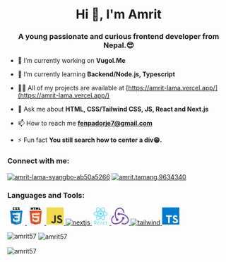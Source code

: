 <h1 align="center">Hi 👋, I'm Amrit</h1>
<h3 align="center">A young passionate and curious frontend developer from Nepal.😎</h3>

- 🔭 I’m currently working on **Vugol.Me**

- 🌱 I’m currently learning **Backend/Node.js, Typescript**

- 👨‍💻 All of my projects are available at [https://amrit-lama.vercel.app/](https://amrit-lama.vercel.app/)

- 💬 Ask me about **HTML, CSS/Tailwind CSS, JS, React and Next.js**

- 📫 How to reach me **fenpadorje7@gmail.com**

- ⚡ Fun fact **You still search how to center a div😁.**

<h3 align="left">Connect with me:</h3>
<p align="left">
<a href="https://linkedin.com/in/amrit-lama-syangbo-ab50a5266" target="blank"><img align="center" src="https://raw.githubusercontent.com/rahuldkjain/github-profile-readme-generator/master/src/images/icons/Social/linked-in-alt.svg" alt="amrit-lama-syangbo-ab50a5266" height="30" width="40" /></a>
<a href="https://fb.com/amrit.tamang.9634340" target="blank"><img align="center" src="https://raw.githubusercontent.com/rahuldkjain/github-profile-readme-generator/master/src/images/icons/Social/facebook.svg" alt="amrit.tamang.9634340" height="30" width="40" /></a>
</p>

<h3 align="left">Languages and Tools:</h3>
<p align="left"> <a href="https://www.w3schools.com/css/" target="_blank" rel="noreferrer"> <img src="https://raw.githubusercontent.com/devicons/devicon/master/icons/css3/css3-original-wordmark.svg" alt="css3" width="40" height="40"/> </a> <a href="https://www.w3.org/html/" target="_blank" rel="noreferrer"> <img src="https://raw.githubusercontent.com/devicons/devicon/master/icons/html5/html5-original-wordmark.svg" alt="html5" width="40" height="40"/> </a> <a href="https://developer.mozilla.org/en-US/docs/Web/JavaScript" target="_blank" rel="noreferrer"> <img src="https://raw.githubusercontent.com/devicons/devicon/master/icons/javascript/javascript-original.svg" alt="javascript" width="40" height="40"/> </a> <a href="https://nextjs.org/" target="_blank" rel="noreferrer"> <img src="https://cdn.worldvectorlogo.com/logos/nextjs-2.svg" alt="nextjs" width="40" height="40"/> </a> <a href="https://reactjs.org/" target="_blank" rel="noreferrer"> <img src="https://raw.githubusercontent.com/devicons/devicon/master/icons/react/react-original-wordmark.svg" alt="react" width="40" height="40"/> </a> <a href="https://redux.js.org" target="_blank" rel="noreferrer"> <img src="https://raw.githubusercontent.com/devicons/devicon/master/icons/redux/redux-original.svg" alt="redux" width="40" height="40"/> </a> <a href="https://tailwindcss.com/" target="_blank" rel="noreferrer"> <img src="https://www.vectorlogo.zone/logos/tailwindcss/tailwindcss-icon.svg" alt="tailwind" width="40" height="40"/> </a> <a href="https://www.typescriptlang.org/" target="_blank" rel="noreferrer"> <img src="https://raw.githubusercontent.com/devicons/devicon/master/icons/typescript/typescript-original.svg" alt="typescript" width="40" height="40"/> </a> </p>

<p><img align="left" src="https://github-readme-stats.vercel.app/api/top-langs?username=amrit57&show_icons=true&locale=en&layout=compact" alt="amrit57" /></p>

<p>&nbsp;<img align="center" src="https://github-readme-stats.vercel.app/api?username=amrit57&show_icons=true&locale=en" alt="amrit57" /></p>

<p><img align="center" src="https://github-readme-streak-stats.herokuapp.com/?user=amrit57&" alt="amrit57" /></p>
